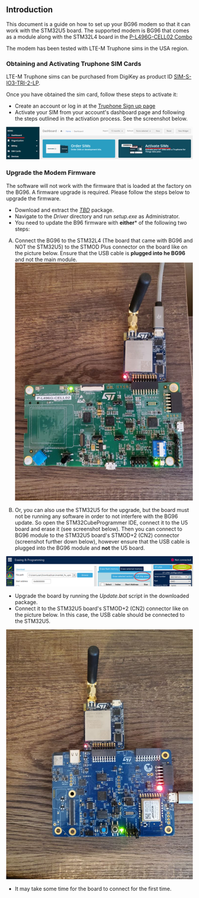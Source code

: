 <style type="text/css">
    ol { list-style-type: upper-alpha; }
</style>

## Introduction
This document is a guide on how to set up your BG96 modem so that it can work with the
STM32U5 board. The supported modem is BG96 that comes as a module along with the STM32L4 board in the
[P-L496G-CELL02 Combo](https://www.st.com/en/evaluation-tools/p-l496g-cell02.html)

The modem has been tested with LTE-M Truphone sims in the USA region.

### Obtaining and Activating Truphone SIM Cards

LTE-M Truphone sims can be purchased from DigiKey as product ID 
[SIM-S-IO3-TRI-2-LP](https://www.digikey.com/en/products/detail/truphone-limited/SIM-S-IO3-TRI-2-LP/11568181).

Once you have obtained the sim card, follow these steps to activate it:
* Create an account or log in at the [Truphone Sign up page](https://account.truphone.com/register)
* Activate your SIM from your account's dashboard page and following the steps outlined in the activation process. 
See the screenshot below.

![Truphone Activation](media/truphone-activate-sim.png "Truphone Activation")

### Upgrade the Modem Firmware
The software will not work with the firmware that is loaded at the factory on the BG96.
A firmware upgrade is required. Please follow the steps below to upgrade the firmware.

* Download and extract the *[TBD](package/link)* package. 
* Navigate to the *Driver* directory and run *setup.exe* as Administrator.
* You need to update the B96 firmware with **either*** of the following two steps:

1. Connect the BG96 to the STM32L4 (The board that came with BG96 and NOT the STM32U5)
  to the STMOD Plus connector on the board like on the picture below. Ensure that the USB cable
  is **plugged into he BG96** and not the main module.
![BG96 Upgrade](media/bg96-upgrade.jpg "BG96 Upgrade")

2. Or, you can also use the STM32U5 for the upgrade, but the board must not 
    be running any software in order to not interfere with the BG96 update. 
    So open the STM32CubeProgrammer IDE, connect it to the U5 board and erase 
    it (see screenshot below). Then you can connect to BG96 module to the 
    STM32U5 board's STMOD+2 (CN2) connector (screenshot further down below),
    however ensure that the USB cable is plugged into the BG96 module and **not** the U5 board.

![STM32U5 Erase](media/erase-board.png "STM32U5 Erase")

* Upgrade the board by running the *Update.bat* script in the downloaded package.
* Connect it to the STM32U5 board's STMOD+2 (CN2) connector 
like on the picture below. In this case, the USB cable should be connected to the STM32U5.


![BG96 Connect](media/bg96-connect.jpg "BG96 Connect")

* It may take some time for the board to connect for the first time.

